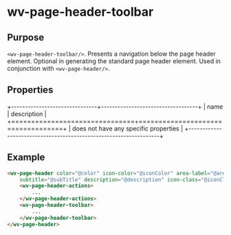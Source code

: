 ﻿<!--{"sort_order":10, "name": "wv-page-header-toolbar", "label": "wv-page-toolbar"}-->
# wv-page-header-toolbar

## Purpose

`<wv-page-header-toolbar/>`. Presents a navigation below the page header element. Optional in generating the standard page header element. Used in conjunction with `<wv-page-header/>`.

## Properties

+-------------------------------+-----------------------------------+
| name                          | description                       |
+===============================+===================================+
| does not have any specific properties                             | 
+-------------------------------------------------------------------+


## Example

```html
<wv-page-header color="@color" icon-color="@iconColor" area-label="@areaLabel" area-sublabel="@areaSubLabel" title="@title"
	subtitle="@subTitle" description="@description" icon-class="@iconClass" return-url="@returnUrl" page-switch-items="@pageSwitchItems">
	<wv-page-header-actions>
		...
	</wv-page-header-actions>
	<wv-page-header-toolbar>
		...
	</wv-page-header-toolbar>
</wv-page-header>
```

